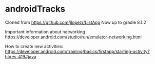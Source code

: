 # androidTracks
Cloned from https://github.com/jlopezr/ListApp
Now up to gradle 8.1.2

Important information about networking https://developer.android.com/studio/run/emulator-networking.html

How to create new activities:
https://developer.android.com/training/basics/firstapp/starting-activity?hl=es-419#java
